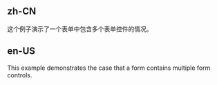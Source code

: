 ## zh-CN

这个例子演示了一个表单中包含多个表单控件的情况。

## en-US

This example demonstrates the case that a form contains multiple form controls.
